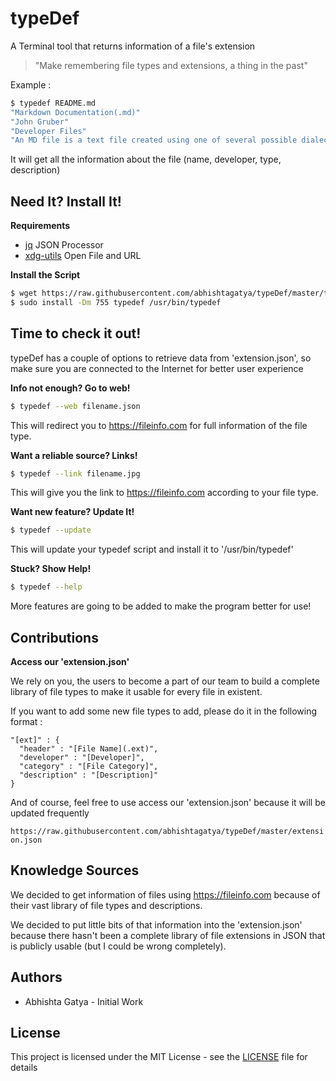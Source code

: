 # typeDef

A Terminal tool that returns information of a file's extension
> "Make remembering file types and extensions, a thing in the past"

Example :

```bash
$ typedef README.md
"Markdown Documentation(.md)"
"John Gruber"
"Developer Files"
"An MD file is a text file created using one of several possible dialects of the Markdown language..."
```

It will get all the information about the file (name, developer, type, description)

## Need It? Install It!

**Requirements**
- [jq](https://stedolan.github.io/jq/) JSON Processor
- [xdg-utils](https://launchpad.net/ubuntu/xenial/+package/xdg-utils) Open File and URL

**Install the Script**

```bash
$ wget https://raw.githubusercontent.com/abhishtagatya/typeDef/master/typedef
$ sudo install -Dm 755 typedef /usr/bin/typedef
```

## Time to check it out!

typeDef has a couple of options to retrieve data from 'extension.json', so make sure you are connected to the Internet for better user experience

**Info not enough? Go to web!**

```bash
$ typedef --web filename.json
```

This will redirect you to https://fileinfo.com for full information of the file type.

**Want a reliable source? Links!**

```bash
$ typedef --link filename.jpg
```

This will give you the link to https://fileinfo.com according to your file type.

**Want new feature? Update It!**

```bash
$ typedef --update
```

This will update your typedef script and install it to '/usr/bin/typedef'

**Stuck? Show Help!**

```bash
$ typedef --help
```

More features are going to be added to make the program better for use!

## Contributions

**Access our 'extension.json'**

We rely on you, the users to become a part of our team to build a complete library of file types to make it usable for every file in existent.

If you want to add some new file types to add, please do it in the following format :

```
"[ext]" : {
  "header" : "[File Name](.ext)",
  "developer" : "[Developer]",
  "category" : "[File Category]",
  "description" : "[Description]"
}
```

And of course, feel free to use access our 'extension.json' because it will be updated frequently

`https://raw.githubusercontent.com/abhishtagatya/typeDef/master/extension.json`

## Knowledge Sources

We decided to get information of files using https://fileinfo.com because of their vast library of file types and descriptions.

We decided to put little bits of that information into the 'extension.json' because there hasn't been a complete library of file extensions in JSON that is publicly usable (but I could be wrong completely).

## Authors
- Abhishta Gatya - Initial Work

## License

This project is licensed under the MIT License - see the [LICENSE](https://github.com/abhishtagatya/typeDef/blob/master/LICENSE) file for details
